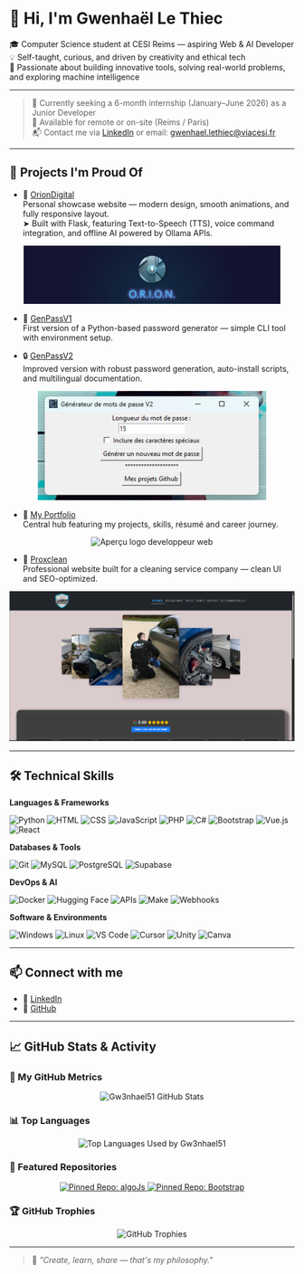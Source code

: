 # 👋 Hi, I'm Gwenhaël Le Thiec

🎓 Computer Science student at CESI Reims — aspiring Web & AI Developer  
💡 Self-taught, curious, and driven by creativity and ethical tech  
🧠 Passionate about building innovative tools, solving real-world problems, and exploring machine intelligence

---

> 🎯 Currently seeking a 6-month internship (January–June 2026) as a Junior Developer  
> 🏢 Available for remote or on-site (Reims / Paris)  
> 📬 Contact me via [LinkedIn](https://www.linkedin.com/in/gwenhael-le-thiec) or email: gwenhael.lethiec@viacesi.fr

---

## 🚀 Projects I'm Proud Of

- 🤖 [OrionDigital](https://oriondigital.tech)  
  Personal showcase website — modern design, smooth animations, and fully responsive layout.  
  ➤ Built with Flask, featuring Text-to-Speech (TTS), voice command integration, and offline AI powered by Ollama APIs.

<p align="center">
  <img src="./images/orion_banner.png" width="90%" alt="Aperçu bannière Orion">
</p>

- 🔐 [GenPassV1](https://github.com/Gw3nhael51/GenpassV1)  
  First version of a Python-based password generator — simple CLI tool with environment setup.

- 🔒 [GenPassV2](https://github.com/Gw3nhael51/GenpassV2)  
  Improved version with robust password generation, auto-install scripts, and multilingual documentation.

<p align="center">
  <img src="./images/screen.png" width="80%" alt="Aperçu GenPassV2">
</p>

- 🎨 [My Portfolio](https://myportfolio-by-swennsco.online)  
  Central hub featuring my projects, skills, résumé and career journey.

<p align="center">
  <img src="https://myportfolio-by-swennsco.online/Images/devweb.png" width="30%" alt="Aperçu logo developpeur web">
</p>

- 🧼 [Proxclean](https://proxclean.fr)  
  Professional website built for a cleaning service company — clean UI and SEO-optimized.

<p align="center">
  <img src="./images/proxclean.png" width="100%" alt="Aperçu page index Proxclean.fr">
</p>

---

## 🛠️ Technical Skills

**Languages & Frameworks**

![Python](https://img.shields.io/badge/Python-3776AB?logo=python&logoColor=white)
![HTML](https://img.shields.io/badge/HTML5-E34F26?logo=html5&logoColor=white)
![CSS](https://img.shields.io/badge/CSS3-1572B6?logo=css3&logoColor=white)
![JavaScript](https://img.shields.io/badge/JavaScript-F7DF1E?logo=javascript&logoColor=black)
![PHP](https://img.shields.io/badge/PHP-777BB4?logo=php&logoColor=white)
![C#](https://img.shields.io/badge/C%23-239120?logo=csharp&logoColor=white)
![Bootstrap](https://img.shields.io/badge/Bootstrap-563D7C?logo=bootstrap&logoColor=white)
![Vue.js](https://img.shields.io/badge/Vue.js-35495E?logo=vue.js&logoColor=4FC08D)
![React](https://img.shields.io/badge/React-20232A?logo=react&logoColor=61DAFB)

**Databases & Tools**

![Git](https://img.shields.io/badge/Git-F05032?logo=git&logoColor=white)
![MySQL](https://img.shields.io/badge/MySQL-4479A1?logo=mysql&logoColor=white)
![PostgreSQL](https://img.shields.io/badge/PostgreSQL-336791?logo=postgresql&logoColor=white)
![Supabase](https://img.shields.io/badge/Supabase-3ECF8E?logo=supabase&logoColor=white)

**DevOps & AI**

![Docker](https://img.shields.io/badge/Docker-2496ED?logo=docker&logoColor=white)
![Hugging Face](https://img.shields.io/badge/HuggingFace-FCC624?logo=huggingface&logoColor=black)
![APIs](https://img.shields.io/badge/API-0052CC?logo=graphql&logoColor=white)
![Make](https://img.shields.io/badge/Make-000000?logo=make&logoColor=white)
![Webhooks](https://img.shields.io/badge/Webhooks-000000?logo=webhooks&logoColor=white)

**Software & Environments**

![Windows](https://img.shields.io/badge/Windows-0078D6?logo=windows&logoColor=white)
![Linux](https://img.shields.io/badge/Linux-FCC624?logo=linux&logoColor=black)
![VS Code](https://img.shields.io/badge/VS_Code-007ACC?logo=visual-studio-code&logoColor=white)
![Cursor](https://img.shields.io/badge/Cursor-000000?logo=cursor&logoColor=white)
![Unity](https://img.shields.io/badge/Unity-000000?logo=unity&logoColor=white)
![Canva](https://img.shields.io/badge/Canva-00C4CC?logo=canva&logoColor=white)

---

## 📫 Connect with me

- 🔗 [LinkedIn](https://www.linkedin.com/in/gwenhael-le-thiec)
- 🧠 [GitHub](https://github.com/Gw3nhael51)

---

## 📈 GitHub Stats & Activity

### 🚀 My GitHub Metrics

<p align="center">
  <img src="https://github-readme-stats.vercel.app/api?username=Gw3nhael51&show_icons=true&theme=radical&hide_title=true" alt="Gw3nhael51 GitHub Stats" />
</p>

### 📊 Top Languages

<p align="center">
  <img src="https://github-readme-stats.vercel.app/api/top-langs/?username=Gw3nhael51&layout=donut&theme=radical&hide_title=true" width="400" alt="Top Languages Used by Gw3nhael51" />
</p>

### 📌 Featured Repositories

<p align="center">
  <a href="https://github.com/Gw3nhael51/algoJs">
    <img src="https://github-readme-stats.vercel.app/api/pin/?username=Gw3nhael51&repo=algoJs&theme=radical" alt="Pinned Repo: algoJs" width="400" />
  </a>
  <a href="https://github.com/Gw3nhael51/bootstrap">
    <img src="https://github-readme-stats.vercel.app/api/pin/?username=Gw3nhael51&repo=bootstrap&theme=radical" alt="Pinned Repo: Bootstrap" width="400" />
  </a>
</p>

### 🏆 GitHub Trophies

<p align="center">
  <img src="https://github-profile-trophy.vercel.app/?username=Gw3nhael51&theme=radical&margin-w=15&margin-h=15&column=4" alt="GitHub Trophies" />
</p>

---

> 🧠 _"Create, learn, share — that's my philosophy."_
